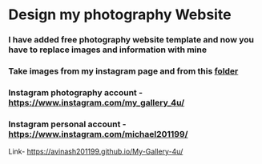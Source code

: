 # Design my photography Website

### I have added free photography website template and now you have to replace images and information with mine
### Take images from my instagram page and from this [folder](https://github.com/avinash201199/My-Gallery-4u/tree/master/my%20image)<br>
### Instagram photography account -https://www.instagram.com/my_gallery_4u/
### Instagram personal account -https://www.instagram.com/michael201199/



Link- https://avinash201199.github.io/My-Gallery-4u/


